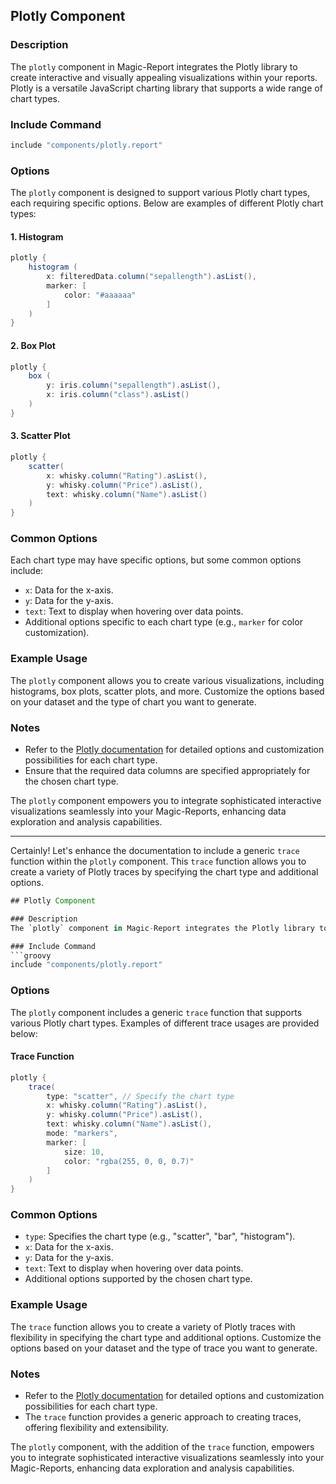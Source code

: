 ## Plotly Component

### Description
The `plotly` component in Magic-Report integrates the Plotly library to create interactive and visually appealing visualizations within your reports. Plotly is a versatile JavaScript charting library that supports a wide range of chart types.

### Include Command
```groovy
include "components/plotly.report"
```

### Options
The `plotly` component is designed to support various Plotly chart types, each requiring specific options. Below are examples of different Plotly chart types:

#### 1. Histogram

```groovy
plotly {
    histogram (
        x: filteredData.column("sepallength").asList(),
        marker: [
            color: "#aaaaaa"
        ]
    )
}
```

#### 2. Box Plot

```groovy
plotly {
    box (
        y: iris.column("sepallength").asList(),
        x: iris.column("class").asList()
    )
}
```

#### 3. Scatter Plot

```groovy
plotly {
    scatter(
        x: whisky.column("Rating").asList(),
        y: whisky.column("Price").asList(),
        text: whisky.column("Name").asList()
    )
}
```

### Common Options

Each chart type may have specific options, but some common options include:

- `x`: Data for the x-axis.
- `y`: Data for the y-axis.
- `text`: Text to display when hovering over data points.
- Additional options specific to each chart type (e.g., `marker` for color customization).

### Example Usage

The `plotly` component allows you to create various visualizations, including histograms, box plots, scatter plots, and more. Customize the options based on your dataset and the type of chart you want to generate.

### Notes
- Refer to the [Plotly documentation](https://plotly.com/javascript/) for detailed options and customization possibilities for each chart type.
- Ensure that the required data columns are specified appropriately for the chosen chart type.

The `plotly` component empowers you to integrate sophisticated interactive visualizations seamlessly into your Magic-Reports, enhancing data exploration and analysis capabilities.


----


Certainly! Let's enhance the documentation to include a generic `trace` function within the `plotly` component. This `trace` function allows you to create a variety of Plotly traces by specifying the chart type and additional options.

```groovy
## Plotly Component

### Description
The `plotly` component in Magic-Report integrates the Plotly library to create interactive and visually appealing visualizations within your reports. Plotly is a versatile JavaScript charting library that supports a wide range of chart types.

### Include Command
```groovy
include "components/plotly.report"
```

### Options
The `plotly` component includes a generic `trace` function that supports various Plotly chart types. Examples of different trace usages are provided below:

#### Trace Function

```groovy
plotly {
    trace(
        type: "scatter", // Specify the chart type
        x: whisky.column("Rating").asList(),
        y: whisky.column("Price").asList(),
        text: whisky.column("Name").asList(),
        mode: "markers",
        marker: [
            size: 10,
            color: "rgba(255, 0, 0, 0.7)"
        ]
    )
}
```

### Common Options

- `type`: Specifies the chart type (e.g., "scatter", "bar", "histogram").
- `x`: Data for the x-axis.
- `y`: Data for the y-axis.
- `text`: Text to display when hovering over data points.
- Additional options supported by the chosen chart type.

### Example Usage

The `trace` function allows you to create a variety of Plotly traces with flexibility in specifying the chart type and additional options. Customize the options based on your dataset and the type of trace you want to generate.

### Notes
- Refer to the [Plotly documentation](https://plotly.com/javascript/) for detailed options and customization possibilities for each chart type.
- The `trace` function provides a generic approach to creating traces, offering flexibility and extensibility.

The `plotly` component, with the addition of the `trace` function, empowers you to integrate sophisticated interactive visualizations seamlessly into your Magic-Reports, enhancing data exploration and analysis capabilities.